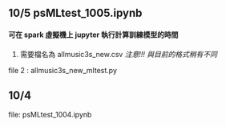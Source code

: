 ## 10/5  psMLtest_1005.ipynb
  #### 可在 spark 虛擬機上 jupyter 執行計算訓練模型的時間
  1. 需要檔名為 allmusic3s_new.csv _注意!!! 與目前的格式稍有不同_ 
  
file 2 : allmusic3s_new_mltest.py

## 10/4 
file: psMLtest_1004.ipynb


